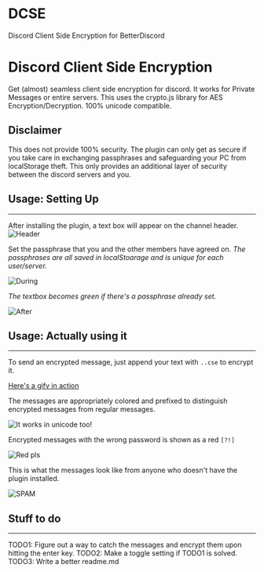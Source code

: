 # DCSE
Discord Client Side Encryption for BetterDiscord


# Discord Client Side Encryption
Get (almost) seamless client side encryption for discord. It works for Private Messages or entire servers.
This uses the crypto.js library for AES Encryption/Decryption. 100% unicode compatible.

## Disclaimer
This does not provide 100% security. The plugin can only get as secure if you take care in exchanging passphrases and safeguarding your PC from localStorage theft. This only provides an additional layer of security between the discord servers and you.

## Usage: Setting Up
-------
After installing the plugin, a text box will appear on the channel header.
![Header](http://i.imgur.com/6bUKCR3.png)


Set the passphrase that you and the other members have agreed on.
*The passphrases are all saved in localStoarage and is unique for each user/server.*

![During](http://i.imgur.com/UuELGYS.png)

_The textbox becomes green if there's a passphrase already set._

![After](http://i.imgur.com/Ndv0Lps.png)

## Usage: Actually using it
------
To send an encrypted message, just append your text with `..cse` to encrypt it.

[Here's a gifv in action](http://i.imgur.com/cZZPNAC.gifv)

The messages are appropriately colored and prefixed to distinguish encrypted messages from regular messages.

![It works in unicode too!](http://i.imgur.com/WVNKFWY.png)

Encrypted messages with the wrong password is shown as a red `[?!]`

![Red pls](http://i.imgur.com/qE3Ti1I.png)

This is what the messages look like from anyone who doesn't have the plugin installed.

![SPAM](http://i.imgur.com/ggBtXQe.png)

## Stuff to do
------
TODO1: Figure out a way to catch the messages and encrypt them upon hitting the enter key.
TODO2: Make a toggle setting if TODO1 is solved.
TODO3: Write a better readme.md
